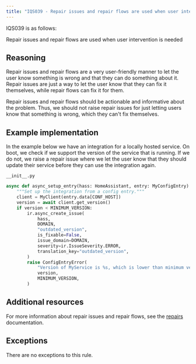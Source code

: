 ```yaml
---
title: "IQS039 - Repair issues and repair flows are used when user intervention is needed"
---
```


IQS039 is as follows:

Repair issues and repair flows are used when user intervention is needed

## Reasoning

Repair issues and repair flows are a very user-friendly manner to let the user know something is wrong and that they can do something about it.
Repair issues are just a way to let the user know that they can fix it themselves, while repair flows can fix it for them.

Repair issues and repair flows should be actionable and informative about the problem.
Thus, we should not raise repair issues for just letting users know that something is wrong, which they can't fix themselves.

## Example implementation

In the example below we have an integration for a locally hosted service.
On boot, we check if we support the version of the service that is running.
If we do not, we raise a repair issue where we let the user know that they should update their service before they can use the integration again.

`__init__.py`
```python
async def async_setup_entry(hass: HomeAssistant, entry: MyConfigEntry) -> None:
    """Set up the integration from a config entry."""
    client = MyClient(entry.data[CONF_HOST])
    version = await client.get_version()
    if version < MINIMUM_VERSION:
        ir.async_create_issue(
            hass,
            DOMAIN,
            "outdated_version",
            is_fixable=False,
            issue_domain=DOMAIN,
            severity=ir.IssueSeverity.ERROR,
            translation_key="outdated_version",
        )
        raise ConfigEntryError(
            "Version of MyService is %s, which is lower than minimum version %s",
            version,
            MINIMUM_VERSION,
        )
```

## Additional resources

For more information about repair issues and repair flows, see the [repairs](../../platform/repairs) documentation.

## Exceptions

There are no exceptions to this rule.